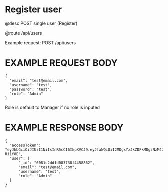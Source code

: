 # Register user
@desc POST single user (Register)

@route /api/users

Example request: POST /api/users

# EXAMPLE REQUEST BODY
```
{
  "email": "test@email.com",
  "username": "test",
  "password": "test",
  "role": "Admin"
}
```

Role is default to Manager if no role is inputed

# EXAMPLE RESPONSE BODY
```
{
  "accessToken": "eyJhbGciOiJIUzI1NiIsInR5cCI6IkpXVCJ9.eyJfaWQiOiI2MDgxYzJkZDFkMDgzNzM4ZjQ0NTg4NjIiLCJlbWFpbCI6InRlc3QyQGVtYWlsLmNvbSIsInVzZXJuYW1lIjoidGVzdDIiLCJyb2xlIjoiQWRtaW4iLCJpYXQiOjE2MTkxMjc1NjQsImV4cCI6MTAwMTYxOTEyNzU2NH0.ACW4x2FQie1e_gj76PVkuYryMTCKpRwxWjbD-Ri1f8E",
  "user": {
      "_id": "6081c2dd1d083738f4458862",
      "email": "test@email.com",
      "username": "test",
      "role": "Admin"
  }
}
```